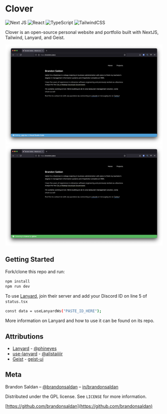 # Clover
![Next JS](https://img.shields.io/badge/Next-black?style=for-the-badge&logo=next.js&logoColor=white) ![React](https://img.shields.io/badge/react-%2320232a.svg?style=for-the-badge&logo=react&logoColor=%2361DAFB) ![TypeScript](https://img.shields.io/badge/typescript-%23007ACC.svg?style=for-the-badge&logo=typescript&logoColor=white) ![TailwindCSS](https://img.shields.io/badge/tailwindcss-%2338B2AC.svg?style=for-the-badge&logo=tailwind-css&logoColor=white)

Clover is an open-source personal website and portfolio built with NextJS, Tailwind, Lanyard, and Geist.

![](images/header_1.png)
![](images/header_2.png)

## Getting Started

Fork/clone this repo and run:

```sh
npm install
npm run dev
```

To use [Lanyard](https://github.com/Phineas/lanyard), join their server and add your Discord ID on line 5 of `status.tsx`

```sh
const data = useLanyardWs("PASTE_ID_HERE");
```

More information on Lanyard and how to use it can be found on its repo.

## Attributions

- [Lanyard](https://github.com/Phineas/lanyard) - [@phineyes](https://twitter.com/phineyes)
- [use-lanyard](https://github.com/alii/use-lanyard) - [@alistaiiiir](https://twitter.com/alistaiiiir)
- [Geist](https://github.com/geist-org/geist-ui) - [geist-ui](https://geist-ui.dev/)


## Meta

Brandon Saldan – [@brandonsaldan](https://twitter.com/brandonsaldan) – [in/brandonsaldan](brandonsaldan)

Distributed under the GPL license. See ``LICENSE`` for more information.

[https://github.com/brandonsaldan](https://github.com/brandonsaldan)
